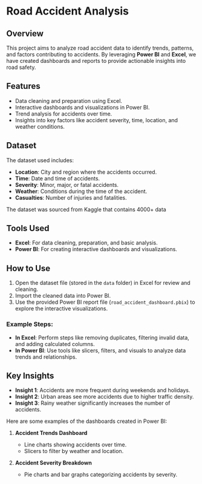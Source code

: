 # Road Accident Analysis

## Overview
This project aims to analyze road accident data to identify trends, patterns, and factors contributing to accidents. By leveraging **Power BI** and **Excel**, we have created dashboards and reports to provide actionable insights into road safety.

## Features
- Data cleaning and preparation using Excel.
- Interactive dashboards and visualizations in Power BI.
- Trend analysis for accidents over time.
- Insights into key factors like accident severity, time, location, and weather conditions.

## Dataset
The dataset used includes:
- **Location**: City and region where the accidents occurred.
- **Time**: Date and time of accidents.
- **Severity**: Minor, major, or fatal accidents.
- **Weather**: Conditions during the time of the accident.
- **Casualties**: Number of injuries and fatalities.

The dataset was sourced from Kaggle that contains 4000+ data

## Tools Used
- **Excel**: For data cleaning, preparation, and basic analysis.
- **Power BI**: For creating interactive dashboards and visualizations.

## How to Use
1. Open the dataset file (stored in the `data` folder) in Excel for review and cleaning.
2. Import the cleaned data into Power BI.
3. Use the provided Power BI report file (`road_accident_dashboard.pbix`) to explore the interactive visualizations.

### Example Steps:
- **In Excel**: Perform steps like removing duplicates, filtering invalid data, and adding calculated columns.
- **In Power BI**: Use tools like slicers, filters, and visuals to analyze data trends and relationships.

## Key Insights
- **Insight 1**: Accidents are more frequent during weekends and holidays.
- **Insight 2**: Urban areas see more accidents due to higher traffic density.
- **Insight 3**: Rainy weather significantly increases the number of accidents.

Here are some examples of the dashboards created in Power BI:

1. **Accident Trends Dashboard**
   - Line charts showing accidents over time.
   - Slicers to filter by weather and location.

2. **Accident Severity Breakdown**
   - Pie charts and bar graphs categorizing accidents by severity.

